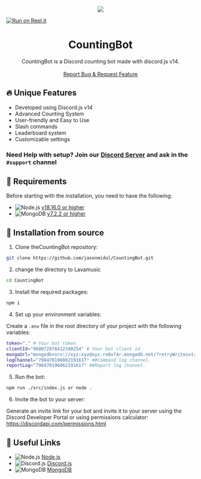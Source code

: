 <center><img src="https://capsule-render.vercel.app/api?type=waving&color=gradient&height=200&section=header&text=CountingBot&fontSize=80&fontAlignY=35&animation=twinkling&fontColor=gradient" /></center>

[![Run on Repl.it](https://repl.it/badge/github/jasonmidul/CountingBot)](https://repl.it/github/jasonmidul/CountingBot)


  <h1 align="center">CountingBot</h1>

  <p align="center">CountingBot is a Discord counting bot made with discord.js v14.
    <br />
    <br />
    <a href="https://github.com/jasonmidul/CountingBot/issues">Report Bug & Request Feature</a>
  </p>
</p>

## 🔥 Unique Features

-   Developed using Discord.js v14
-   Advanced Counting System
-   User-friendly and Easy to Use
-   Slash commands
-   Leaderboard system
-   Customizable settings

### **Need Help with setup?** Join our [Discord Server](https://discord.gg/PZQT6c7gJn) and ask in the `#support` channel

## 🔧 Requirements

Before starting with the installation, you need to have the following:

-   ![Node.js](https://img.shields.io/badge/Node.js-43853D?style=for-the-badge&logo=node.js&logoColor=white) [v18.16.0 or higher](https://nodejs.org/en/download/)
-   ![MongoDB](https://img.shields.io/badge/MongoDB-4EA94B?style=for-the-badge&logo=mongodb&logoColor=white) [v7.2.2 or higher](https://www.mongodb.com/try/download/community)

## 🚀 Installation from source

1. Clone theCountingBot repository:

```bash
git clone https://github.com/jasonmidul/CountingBot.git
```

2. change the directory to Lavamusic

```bash
cd CountingBot
```

3. Install the required packages:

```bash
npm i
```

4. Set up your environment variables:

Create a `.env` file in the root directory of your project with the following variables:

```bash
token="." # Your bot token
clientId="960072976412340254" # Your bot client id
mongoUrl="mongodb+srv://xyz:xyz@xyz.rn0v74r.mongodb.net/?retryWrites=true&w=majority" ## Your MongoDb Url.
logChannel="798470196062191617" ##Command log channel.
reportLog="798470196062191617" ##Report log channel.

```

5. Run the bot:

```bash
npm run ./src/index.js or node .
```

6. Invite the bot to your server:

Generate an invite link for your bot and invite it to your server using the Discord Developer Portal or using permissions calculator: <https://discordapi.com/permissions.html>

## 🔗 Useful Links

-   ![Node.js](https://img.shields.io/badge/Node.js-43853D?style=for-the-badge&logo=node.js&logoColor=white) [Node.js](https://nodejs.org/en/download/)
-   ![Discord.js](https://img.shields.io/badge/Discord.js-7289DA?style=for-the-badge&logo=discord&logoColor=white) [Discord.js](https://discord.js.org/#/)
-   ![MongoDB](https://img.shields.io/badge/MongoDB-4EA94B?style=for-the-badge&logo=mongodb&logoColor=white) [MongoDB](https://www.mongodb.com/)
